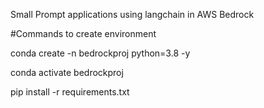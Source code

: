 
Small Prompt applications using langchain in AWS Bedrock


#Commands to create environment


conda create -n bedrockproj python=3.8 -y


conda activate bedrockproj


pip install -r requirements.txt

